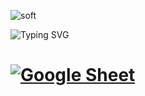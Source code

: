 ![soft](https://capsule-render.vercel.app/api?type=soft&color=f5f5ff&text=Test-Cases&fontSize=50&animation=twinkling)

![Typing SVG](https://readme-typing-svg.herokuapp.com?color=F7F4F1EE&lines=Practice+task⮯&font=Fira+Code&size=21&pause=1000)

[![Google Sheet](https://jiahaog.github.io/nativefier-icons/files/google-sheets.ico)](https://docs.google.com/document/d/10cAdHUGqljqkz85Nus0wZsV9jYn13gJVlbAa239wnGE/edit?usp=sharing)
===
<!--end-->
